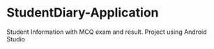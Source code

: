 # StudentDiary-Application
Student Information with MCQ exam and result.
Project using Android Studio 

